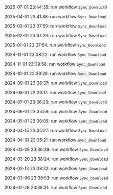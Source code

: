 2025-07-01 23:44:35: run workflow `Sync_Download` 

2025-04-01 23:41:48: run workflow `Sync_Download` 

2025-03-01 23:37:59: run workflow `Sync_Download` 

2025-02-01 23:37:29: run workflow `Sync_Download` 

2025-01-01 23:37:54: run workflow `Sync_Download` 

2024-12-01 23:38:22: run workflow `Sync_Download` 

2024-11-01 23:39:58: run workflow `Sync_Download` 

2024-10-01 23:39:29: run workflow `Sync_Download` 

2024-09-01 23:36:37: run workflow `Sync_Download` 

2024-08-01 23:36:17: run workflow `Sync_Download` 

2024-07-01 23:36:23: run workflow `Sync_Download` 

2024-06-01 23:35:59: run workflow `Sync_Download` 

2024-05-01 23:36:05: run workflow `Sync_Download` 

2024-04-15 23:35:27: run workflow `Sync_Download` 

2024-04-01 23:35:21: run workflow `Sync_Download` 

2024-03-28 23:36:39: run workflow `Sync_Download` 

2024-03-20 23:38:24: run workflow `Sync_Download` 

2024-03-13 23:38:22: run workflow `Sync_Download` 

2024-03-06 23:38:53: run workflow `Sync_Download` 

2024-02-28 23:38:31: run workflow `Sync_Download` 


